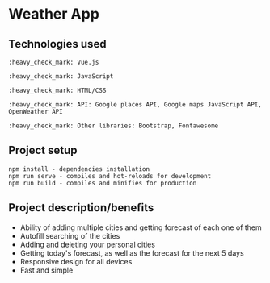 # Weather App

## Technologies used
```
:heavy_check_mark: Vue.js

:heavy_check_mark: JavaScript

:heavy_check_mark: HTML/CSS

:heavy_check_mark: API: Google places API, Google maps JavaScript API, OpenWeather API

:heavy_check_mark: Other libraries: Bootstrap, Fontawesome
```

## Project setup
```
npm install - dependencies installation
npm run serve - compiles and hot-reloads for development
npm run build - compiles and minifies for production
```

## Project description/benefits

- Ability of adding multiple cities and getting forecast of each one of them
- Autofill searching of the cities
- Adding and deleting your personal cities
- Getting today's forecast, as well as the forecast for the next 5 days
- Responsive design for all devices
- Fast and simple
